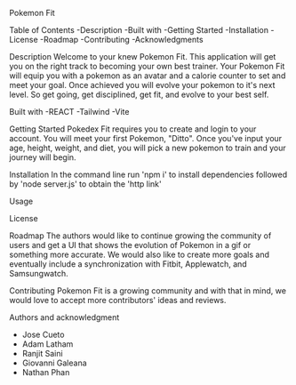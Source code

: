 Pokemon Fit

Table of Contents
 -Description
 -Built with
 -Getting Started
 -Installation
 -License
 -Roadmap
 -Contributing
 -Acknowledgments

Description
 Welcome to your knew Pokemon Fit. This application will get you on the right track to becoming your own best trainer. Your Pokemon Fit will equip you with a pokemon as an avatar and a calorie counter to set and meet your goal. Once achieved you will evolve your pokemon to it's next level. So get going, get disciplined, get fit, and evolve to your best self.


Built with
-REACT
-Tailwind
-Vite


Getting Started
Pokedex Fit requires you to create and login to your account. You will meet your first Pokemon, "Ditto". Once you've input your age, height, weight, and diet, you will pick a new pokemon to train and your journey will begin.

Installation 
In the command line run 'npm i' to install dependencies followed by 'node server.js' to obtain the 'http link'

Usage

License

Roadmap
The authors would like to continue growing the community of users and get a UI that shows the evolution of Pokemon in a gif or something more accurate. We would also like to create more goals and eventually include a synchronization with Fitbit, Applewatch, and Samsungwatch.

Contributing
Pokemon Fit is a growing community and with that in mind, we would love to accept more contributors' ideas and reviews.

Authors and acknowledgment
- Jose Cueto
- Adam Latham
- Ranjit Saini
- Giovanni Galeana
- Nathan Phan

